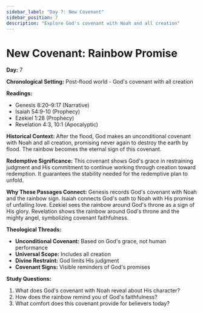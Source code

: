 ```yaml
---
sidebar_label: "Day 7: New Covenant"
sidebar_position: 7
description: "Explore God's covenant with Noah and all creation"
---
```


# New Covenant: Rainbow Promise

**Day:** 7

**Chronological Setting:** Post-flood world - God's covenant with all creation

**Readings:**
- Genesis 8:20–9:17 (Narrative)
- Isaiah 54:9-10 (Prophecy)
- Ezekiel 1:28 (Prophecy)
- Revelation 4:3, 10:1 (Apocalyptic)

**Historical Context:** After the flood, God makes an unconditional covenant with Noah and all creation, promising never again to destroy the earth by flood. The rainbow becomes the eternal sign of this covenant.

**Redemptive Significance:** This covenant shows God's grace in restraining judgment and His commitment to continue working through creation toward redemption. It guarantees the stability needed for the redemptive plan to unfold.

**Why These Passages Connect:** Genesis records God's covenant with Noah and the rainbow sign. Isaiah connects God's oath to Noah with His promise of unfailing love. Ezekiel sees the rainbow around God's throne as a sign of His glory. Revelation shows the rainbow around God's throne and the mighty angel, symbolizing covenant faithfulness.

**Theological Threads:**
- **Unconditional Covenant:** Based on God's grace, not human performance
- **Universal Scope:** Includes all creation
- **Divine Restraint:** God limits His judgment
- **Covenant Signs:** Visible reminders of God's promises

**Study Questions:**
1. What does God's covenant with Noah reveal about His character?
2. How does the rainbow remind you of God's faithfulness?
3. What comfort does this covenant provide for believers today?
